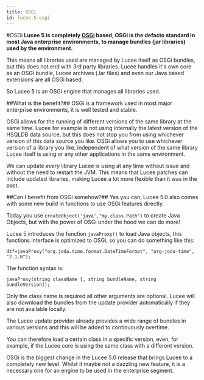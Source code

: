 ```yaml
---
title: OSGi
id: lucee-5-osgi
---
```


#OSGi
**Lucee 5 is completely [OSGi](http://en.wikipedia.org/wiki/OSGi) based, OSGi is the defacto standard in most Java enterprise environments, to manage bundles (jar libraries) used by the environment.**

This means all libraries used are managed by Lucee itself as OSGi bundles, but this does not end with 3rd party libraries. Lucee handles it's own core as an OSGi bundle, Lucee archives (.lar files) and even our Java based extensions are all OSGi based.

So Lucee 5 is an OSGi engine that manages all libraries used.

##What is the benefit?##
OSGi is a framework used in most major enterprise environments, it is well tested and stable.

OSGi allows for the running of different versions of the same library at the same time. Lucee for example is not using internally  the latest version of the HSQLDB data source, but this does not stop you from using whichever version of this data source you like. OSGi allows you to use whichever version of a library you like, independent of what version of the same library Lucee itself is using or any other applications in the same environment.

We can update *every* library Lucee is using at any time without issue and without the need to restart the JVM. This means that Lucee patches can include updated libraries, making Lucee a lot more flexible than it was in the past.

##Can I benefit from OSGi somehow?##
Yes you can, Lucee 5.0 also comes with some new build in functions to use OSGi features directly.

Today you use `createObject('java',"my.class.Path")` to create Java Objects, but with the power of OSGi under the hood we can do more!

Lucee 5 introduces the function `javaProxy()` to load Java objects, this functions interface is optimized to OSGi, so you can do something like this:

```luceescript
dtf=javaProxy("org.joda.time.format.DateTimeFormat", "org-joda-time", "2.1.0");
```

The function syntax is:

```luceescript
javaProxy(string className [, string bundleName, string bundleVersion]);
```

Only the class name is required all other arguments are optional. Lucee will also download the bundles from the update provider automatically if they are not available locally.

The Lucee update provider already provides a wide range of bundles in various versions and this will be added to continuously overtime.

You can therefore load a certain class in a specific version, even, for example, if the Lucee core is using the same class with a different version.

OSGi is the biggest change in the Lucee 5.0 release that brings Lucee to a completely new level. Whilst it maybe not a dazzling new feature, it is a necessary one for an engine to be used in the enterprise segment.

